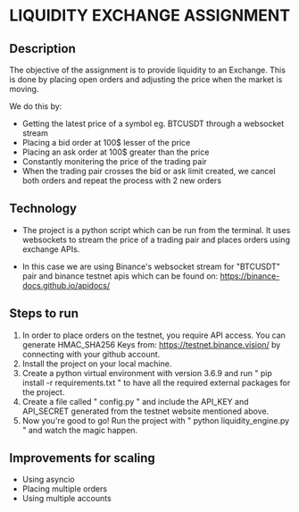 # LIQUIDITY EXCHANGE ASSIGNMENT

## Description
The objective of the assignment is to provide liquidity to an Exchange. This is done by placing open orders and adjusting the price when the market is moving.

We do this by:
- Getting the latest price of a symbol eg. BTCUSDT through a websocket stream
- Placing a bid order at 100$ lesser of the price
- Placing an ask order at 100$ greater than the price
- Constantly monitering the price of the trading pair 
- When the trading pair crosses the bid or ask limit created, we cancel both orders and repeat the process with 2 new orders

## Technology
- The project is a python script which can be run from the terminal. It uses websockets to stream the price of a trading pair and places orders using exchange APIs. 

- In this case we are using Binance's websocket stream for "BTCUSDT" pair and binance testnet apis which can be found on: https://binance-docs.github.io/apidocs/

## Steps to run
1. In order to place orders on the testnet, you require API access. You can generate HMAC_SHA256 Keys from: https://testnet.binance.vision/ by connecting with your github account.
2. Install the project on your local machine.
3. Create a python virtual environment with version 3.6.9 and run " pip install  -r requirements.txt " to have all the required external packages for the project.
4. Create a file called " config.py " and include the API_KEY and API_SECRET generated from the testnet website mentioned above.
5. Now you're good to go! Run the project with " python liquidity_engine.py " and watch the magic happen.

## Improvements for scaling
- Using asyncio 
- Placing multiple orders 
- Using multiple accounts 